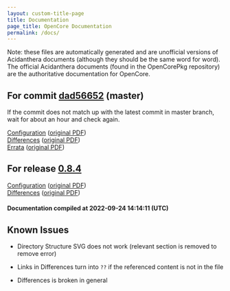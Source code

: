 ```yaml
---
layout: custom-title-page
title: Documentation
page_title: OpenCore Documentation
permalink: /docs/
---
```

Note: these files are automatically generated and are unofficial versions of Acidanthera documents (although they should be the same word for word). The official Acidanthera documents (found in the OpenCorePkg repository) are the authoritative documentation for OpenCore.

## For commit [dad56652](https://github.com/acidanthera/OpenCorePkg/tree/dad566524afca12f95ceeec1858a944e2f018815) (master)

If the commit does not match up with the latest commit in master branch, wait for about an hour and check again.

[Configuration](latest/Configuration.html) ([original PDF](https://github.com/acidanthera/OpenCorePkg/blob/dad566524afca12f95ceeec1858a944e2f018815/Docs/Configuration.pdf))
<br>
[Differences](latest/Differences.html) ([original PDF](https://github.com/acidanthera/OpenCorePkg/blob/dad566524afca12f95ceeec1858a944e2f018815/Docs/Differences/Differences.pdf))
<br>
[Errata](latest/Errata.html) ([original PDF](https://github.com/acidanthera/OpenCorePkg/blob/dad566524afca12f95ceeec1858a944e2f018815/Docs/Errata/Errata.pdf))

## For release [0.8.4](https://github.com/acidanthera/OpenCorePkg/tree/0.8.4)

[Configuration](release/Configuration.html) ([original PDF](https://github.com/acidanthera/OpenCorePkg/blob/0.8.4/Docs/Configuration.pdf))
<br>
[Differences](release/Differences.html) ([original PDF](https://github.com/acidanthera/OpenCorePkg/blob/0.8.4/Docs/Differences/Differences.pdf))

#### Documentation compiled at 2022-09-24 14:14:11 (UTC)

## Known Issues

* Directory Structure SVG does not work (relevant section is removed to remove error)

* Links in Differences turn into `??` if the referenced content is not in the file

* Differences is broken in general

